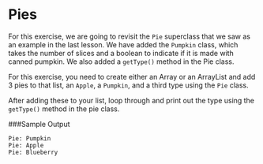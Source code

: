 # Pies
For this exercise, we are going to revisit the `Pie` superclass that we saw as an example in the last lesson. We have added the `Pumpkin` class, which takes the number of slices and a boolean to indicate if it is made with canned pumpkin. We also added a `getType()` method in the Pie class.

For this exercise, you need to create either an Array or an ArrayList and add 3 pies to that list, an `Apple`, a `Pumpkin`, and a third type using the `Pie` class.

After adding these to your list, loop through and print out the type using the `getType()` method in the pie class.

###Sample Output
```
Pie: Pumpkin
Pie: Apple
Pie: Blueberry
```